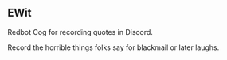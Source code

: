 ## EWit

Redbot Cog for recording quotes in Discord.

Record the horrible things folks say for blackmail or later laughs.